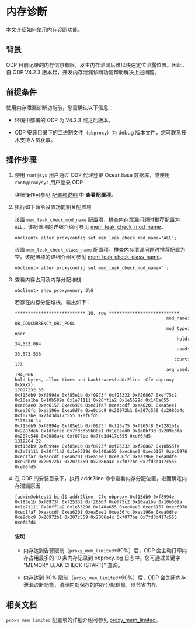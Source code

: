 # 内存诊断

本文介绍如何使用内存诊断功能。

## 背景

ODP 目前记录的内存信息有限，发生内存泄漏后难以快速定位泄露位置。因此，自 ODP V4.2.3 版本起，开发内存泄漏诊断功能帮助解决上述问题。

## 前提条件

使用内存泄漏诊断功能前，您需确认以下信息：

* 环境中部署的 ODP 为 V4.2.3 或之后版本。

* ODP 安装目录下的二进制文件（`obproxy`）为 debug 版本文件，您可联系技术支持人员获取。

## 操作步骤

1. 使用 `root@sys` 用户通过 ODP 代理登录 OceanBase 数据库，或使用 `root@proxysys` 用户登录 ODP

   详细操作可参见 [配置项说明](../400.configuration-management/100.get-and-modify-configuration.md) 中 **查看配置项**。

2. 执行如下命令设置功能相关配置项

   设置 `mem_leak_check_mod_name` 配置项，排查内存泄漏问题时推荐配置为 `ALL`。该配置项的详细介绍可参见 [mem_leak_check_mod_name](../400.configuration-management/200.dynamically-effective/1437.mem-leak-check-mod-name.md)。

   ```shell
   obclient> alter proxyconfig set mem_leak_check_mod_name='ALL';
   ```

   设置 `mem_leak_check_class_name` 配置项，排查内存泄漏问题时推荐配置为空。该配置项的详细介绍可参见 [mem_leak_check_class_name](../400.configuration-management/200.dynamically-effective/1435.mem-leak-check-class-name.md)。

   ```shell
   obclient> alter proxyconfig set mem_leak_check_mod_name='';
   ```

3. 查看内存占用及内存分配堆栈

   ```shell
   obclient> show proxymemory 3\G
   ```

   若存在内存分配堆栈，输出如下：

   ```shell
   *************************** 10. row ***************************
                                                             mod_name: OB_CONCURRENCY_OBJ_POOL
                                                             mod_type: user
                                                                 hold:  34,552,064
                                                                 used:  33,573,536
                                                                count:  173
                                                             avg_used:  194,066
   hold bytes, alloc times and backtraces(addr2line -Cfe obproxy 0xXXXX): 
   17097232 33
   0xf13db9 0xf8994e 0xf85e1b 0xf0973f 0xf25332 0xf26867 0xef75c2 0x10aa1ba 0x10b509a 0x1e71111 0x20ff1a2 0x1e5529d 0x140a655 0xec6ae0 0xec6157 0xec6976 0xec1fa7 0xeaccdf 0xea6201 0xea5ee1 0xea36fc 0xea196e 0xea0dfe 0xe9dbc9 0x20972b1 0x207c559 0x2086a4c 0xf077be 0x7fd3d417c555 0xef6fd5 
   7176416 14
   0xf13db9 0xf8994e 0xf85e1b 0xf0973f 0xf25a75 0xf265f8 0x2281b1e 0x2283de6 0x1dfefee 0x7fd3d55b88e1 0x1e0aed0 0x1e0b73d 0x209e3fa 0x207c546 0x2086a4c 0xf077be 0x7fd3d417c555 0xef6fd5 
   1319264 22
   0xf13db9 0xf8994e 0xf85e1b 0xf0973f 0xf25332 0xf26867 0x10b55fa 0x1e71111 0x20ff1a2 0x1e5529d 0x140a655 0xec6ae0 0xec6157 0xec6976 0xec1fa7 0xeaccdf 0xea6201 0xea5ee1 0xea36fc 0xea196e 0xea0dfe 0xe9dbc9 0x20972b1 0x207c559 0x2086a4c 0xf077be 0x7fd3d417c555 0xef6fd5
   ```

4. 在 ODP 的安装目录下，执行 addr2line 命令查看内存分配位置，进而确定内存泄漏原因

   ```shell
   [admin@obtest1 bin]$ addr2line -Cfe obproxy 0xf13db9 0xf8994e 0xf85e1b 0xf0973f 0xf25332 0xf26867 0xef75c2 0x10aa1ba 0x10b509a 0x1e71111 0x20ff1a2 0x1e5529d 0x140a655 0xec6ae0 0xec6157 0xec6976 0xec1fa7 0xeaccdf 0xea6201 0xea5ee1 0xea36fc 0xea196e 0xea0dfe 0xe9dbc9 0x20972b1 0x207c559 0x2086a4c 0xf077be 0x7fd3d417c555 0xef6fd5
   ```

   <main id="notice" type='explain'>
     <h4>说明</h4>
     <ul>
     <li>
     <p>内存达到告警限制（<code>proxy_mem_limited</code>*80%）后，ODP 会主动打印内存占用最多的 10 条内存记录到 obproxy.log 日志中。您可通过关键字 "MEMORY LEAK CHECK (START)" 查询。</p>
     </li>
     <li>
     <p>内存达到 90% 限制（<code>proxy_mem_limited</code>*90%）后，ODP 会关闭内存泄漏诊断功能，清理内部保存的内存分配信息，以节省内存。</p>
     </li>
   </main>

## 相关文档

`proxy_mem_limited` 配置项的详细介绍可参见 [proxy_mem_limited](../400.configuration-management/200.dynamically-effective/1830.proxy-mem-limited.md)。
